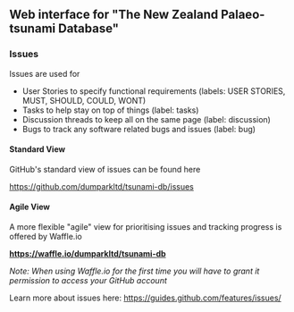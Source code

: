 ## Web interface for "The New Zealand Palaeo-tsunami Database"

### Issues
Issues are used for 
- User Stories to specify functional requirements (labels: USER STORIES, MUST, SHOULD, COULD, WONT)
- Tasks to help stay on top of things (label: tasks)
- Discussion threads to keep all on the same page (label: discussion)
- Bugs to track any software related bugs and issues (label: bug)

#### Standard View

GitHub's standard view of issues can be found here

https://github.com/dumparkltd/tsunami-db/issues

#### Agile View

A more flexible "agile" view for prioritising issues and tracking progress is offered by Waffle.io

__https://waffle.io/dumparkltd/tsunami-db__

_Note: When using Waffle.io for the first time you will have to grant it permission to access your GitHub account_

Learn more about issues here: https://guides.github.com/features/issues/




